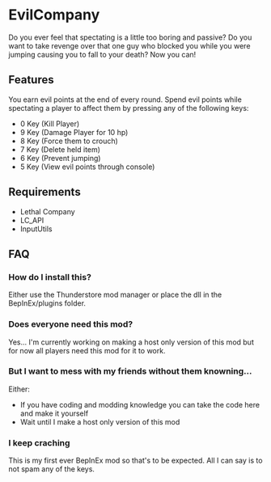 # EvilCompany
Do you ever feel that spectating is a little too boring and passive? Do you want to take revenge over that one guy who blocked you while you were jumping causing you to fall to your death? Now you can!

## Features
You earn evil points at the end of every round. Spend evil points while spectating a player to affect them by pressing any of the following keys:
- 0 Key (Kill Player)
- 9 Key (Damage Player for 10 hp)
- 8 Key (Force them to crouch)
- 7 Key (Delete held item)
- 6 Key (Prevent jumping)
- 5 Key (View evil points through console)

## Requirements
* Lethal Company
* LC_API
* InputUtils

## FAQ
### How do I install this?
Either use the Thunderstore mod manager or place the dll in the BepInEx/plugins folder.

### Does everyone need this mod?
Yes... I'm currently working on making a host only version of this mod but for now all players need this mod for it to work.

### But I want to mess with my friends without them knowning...
Either:
- If you have coding and modding knowledge you can take the code here and make it yourself
- Wait until I make a host only version of this mod

### I keep craching
This is my first ever BepInEx mod so that's to be expected. All I can say is to not spam any of the keys.